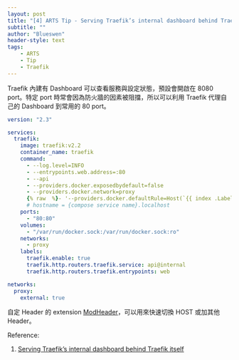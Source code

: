 ```yaml
---
layout: post
title: "[4] ARTS Tip - Serving Traefik’s internal dashboard behind Traefik itself "
subtitle: ""
author: "Blueswen"
header-style: text
tags:
    - ARTS
    - Tip
    - Traefik
---
```


Traefik 內建有 Dashboard 可以查看服務與設定狀態，預設會開啟在 8080 port。特定 port 時常會因為防火牆的因素被阻擋，所以可以利用 Traefik 代理自己的 Dashboard 到常用的 80 port。

```yaml
version: "2.3"

services:
  traefik:
    image: traefik:v2.2
    container_name: traefik
    command:
      - --log.level=INFO
      - --entrypoints.web.address=:80
      - --api
      - --providers.docker.exposedbydefault=false
      - --providers.docker.network=proxy
      {% raw  %}- '--providers.docker.defaultRule=Host(`{{ index .Labels "com.docker.compose.service" }}.localhost`)'{% endraw %}
      # hostname = {compose service name}.localhost
    ports:
      - "80:80"
    volumes:
      - "/var/run/docker.sock:/var/run/docker.sock:ro"
    networks:
      - proxy
    labels:
      traefik.enable: true
      traefik.http.routers.traefik.service: api@internal
      traefik.http.routers.traefik.entrypoints: web

networks:
  proxy:
    external: true
```

自定 Header 的 extension [ModHeader](https://bewisse.com/modheader/)，可以用來快速切換 HOST 或加其他 Header。

Reference:

1. [Serving Traefik’s internal dashboard behind Traefik itself](https://community.containo.us/t/serving-traefiks-internal-dashboard-behind-traefik-itself/3457/7)

